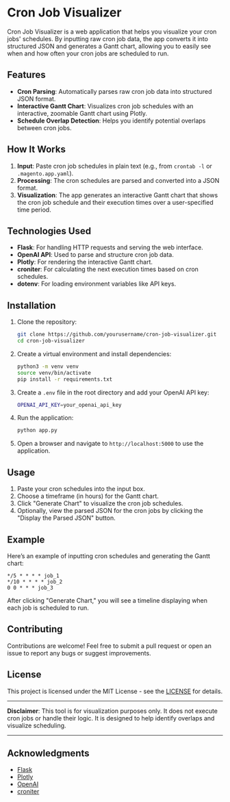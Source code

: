 
# Cron Job Visualizer

Cron Job Visualizer is a web application that helps you visualize your cron jobs' schedules. By inputting raw cron job data, the app converts it into structured JSON and generates a Gantt chart, allowing you to easily see when and how often your cron jobs are scheduled to run.

## Features

- **Cron Parsing**: Automatically parses raw cron job data into structured JSON format.
- **Interactive Gantt Chart**: Visualizes cron job schedules with an interactive, zoomable Gantt chart using Plotly.
- **Schedule Overlap Detection**: Helps you identify potential overlaps between cron jobs.

## How It Works

1. **Input**: Paste cron job schedules in plain text (e.g., from `crontab -l` or `.magento.app.yaml`).
2. **Processing**: The cron schedules are parsed and converted into a JSON format.
3. **Visualization**: The app generates an interactive Gantt chart that shows the cron job schedule and their execution times over a user-specified time period.

## Technologies Used

- **Flask**: For handling HTTP requests and serving the web interface.
- **OpenAI API**: Used to parse and structure cron job data.
- **Plotly**: For rendering the interactive Gantt chart.
- **croniter**: For calculating the next execution times based on cron schedules.
- **dotenv**: For loading environment variables like API keys.

## Installation

1. Clone the repository:

   ```bash
   git clone https://github.com/yourusername/cron-job-visualizer.git
   cd cron-job-visualizer
   ```

2. Create a virtual environment and install dependencies:

   ```bash
   python3 -m venv venv
   source venv/bin/activate
   pip install -r requirements.txt
   ```

3. Create a `.env` file in the root directory and add your OpenAI API key:

   ```bash
   OPENAI_API_KEY=your_openai_api_key
   ```

4. Run the application:

   ```bash
   python app.py
   ```

5. Open a browser and navigate to `http://localhost:5000` to use the application.

## Usage

1. Paste your cron schedules into the input box.
2. Choose a timeframe (in hours) for the Gantt chart.
3. Click "Generate Chart" to visualize the cron job schedules.
4. Optionally, view the parsed JSON for the cron jobs by clicking the "Display the Parsed JSON" button.

## Example

Here’s an example of inputting cron schedules and generating the Gantt chart:

```
*/5 * * * * job_1
*/10 * * * * job_2
0 0 * * * job_3
```

After clicking "Generate Chart," you will see a timeline displaying when each job is scheduled to run.

## Contributing

Contributions are welcome! Feel free to submit a pull request or open an issue to report any bugs or suggest improvements.

## License

This project is licensed under the MIT License - see the [LICENSE](https://opensource.org/license/mit) for details.

---

**Disclaimer**: This tool is for visualization purposes only. It does not execute cron jobs or handle their logic. It is designed to help identify overlaps and visualize scheduling.

---

## Acknowledgments

- [Flask](https://flask.palletsprojects.com/)
- [Plotly](https://plotly.com/)
- [OpenAI](https://openai.com/)
- [croniter](https://github.com/taichino/croniter)
